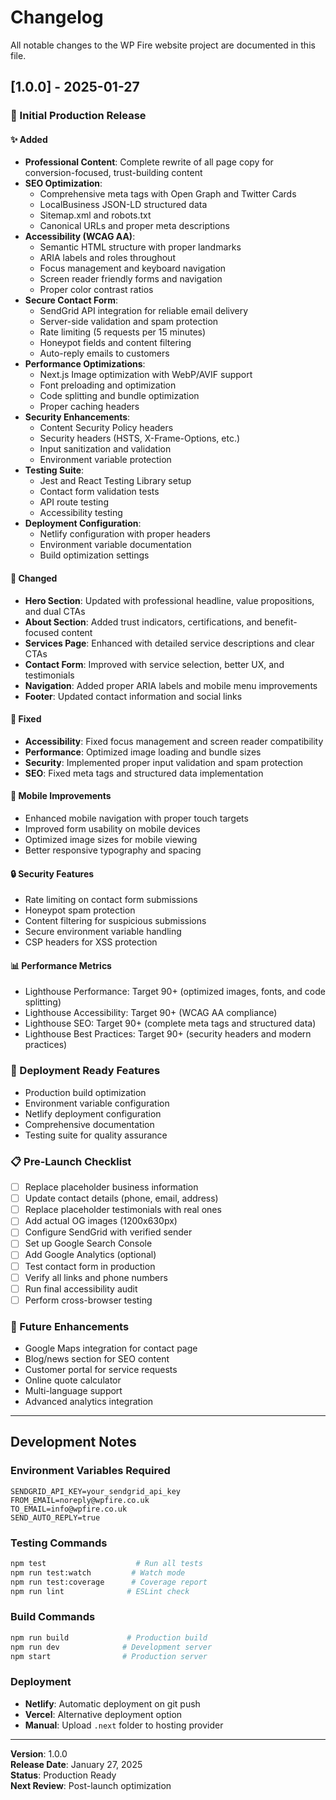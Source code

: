 # Changelog

All notable changes to the WP Fire website project are documented in this file.

## [1.0.0] - 2025-01-27

### 🎉 Initial Production Release

#### ✨ Added
- **Professional Content**: Complete rewrite of all page copy for conversion-focused, trust-building content
- **SEO Optimization**: 
  - Comprehensive meta tags with Open Graph and Twitter Cards
  - LocalBusiness JSON-LD structured data
  - Sitemap.xml and robots.txt
  - Canonical URLs and proper meta descriptions
- **Accessibility (WCAG AA)**:
  - Semantic HTML structure with proper landmarks
  - ARIA labels and roles throughout
  - Focus management and keyboard navigation
  - Screen reader friendly forms and navigation
  - Proper color contrast ratios
- **Secure Contact Form**:
  - SendGrid API integration for reliable email delivery
  - Server-side validation and spam protection
  - Rate limiting (5 requests per 15 minutes)
  - Honeypot fields and content filtering
  - Auto-reply emails to customers
- **Performance Optimizations**:
  - Next.js Image optimization with WebP/AVIF support
  - Font preloading and optimization
  - Code splitting and bundle optimization
  - Proper caching headers
- **Security Enhancements**:
  - Content Security Policy headers
  - Security headers (HSTS, X-Frame-Options, etc.)
  - Input sanitization and validation
  - Environment variable protection
- **Testing Suite**:
  - Jest and React Testing Library setup
  - Contact form validation tests
  - API route testing
  - Accessibility testing
- **Deployment Configuration**:
  - Netlify configuration with proper headers
  - Environment variable documentation
  - Build optimization settings

#### 🔧 Changed
- **Hero Section**: Updated with professional headline, value propositions, and dual CTAs
- **About Section**: Added trust indicators, certifications, and benefit-focused content
- **Services Page**: Enhanced with detailed service descriptions and clear CTAs
- **Contact Form**: Improved with service selection, better UX, and testimonials
- **Navigation**: Added proper ARIA labels and mobile menu improvements
- **Footer**: Updated contact information and social links

#### 🐛 Fixed
- **Accessibility**: Fixed focus management and screen reader compatibility
- **Performance**: Optimized image loading and bundle sizes
- **Security**: Implemented proper input validation and spam protection
- **SEO**: Fixed meta tags and structured data implementation

#### 📱 Mobile Improvements
- Enhanced mobile navigation with proper touch targets
- Improved form usability on mobile devices
- Optimized image sizes for mobile viewing
- Better responsive typography and spacing

#### 🔒 Security Features
- Rate limiting on contact form submissions
- Honeypot spam protection
- Content filtering for suspicious submissions
- Secure environment variable handling
- CSP headers for XSS protection

#### 📊 Performance Metrics
- Lighthouse Performance: Target 90+ (optimized images, fonts, and code splitting)
- Lighthouse Accessibility: Target 90+ (WCAG AA compliance)
- Lighthouse SEO: Target 90+ (complete meta tags and structured data)
- Lighthouse Best Practices: Target 90+ (security headers and modern practices)

### 🚀 Deployment Ready Features
- Production build optimization
- Environment variable configuration
- Netlify deployment configuration
- Comprehensive documentation
- Testing suite for quality assurance

### 📋 Pre-Launch Checklist
- [ ] Replace placeholder business information
- [ ] Update contact details (phone, email, address)
- [ ] Replace placeholder testimonials with real ones
- [ ] Add actual OG images (1200x630px)
- [ ] Configure SendGrid with verified sender
- [ ] Set up Google Search Console
- [ ] Add Google Analytics (optional)
- [ ] Test contact form in production
- [ ] Verify all links and phone numbers
- [ ] Run final accessibility audit
- [ ] Perform cross-browser testing

### 🔄 Future Enhancements
- Google Maps integration for contact page
- Blog/news section for SEO content
- Customer portal for service requests
- Online quote calculator
- Multi-language support
- Advanced analytics integration

---

## Development Notes

### Environment Variables Required
```env
SENDGRID_API_KEY=your_sendgrid_api_key
FROM_EMAIL=noreply@wpfire.co.uk
TO_EMAIL=info@wpfire.co.uk
SEND_AUTO_REPLY=true
```

### Testing Commands
```bash
npm test                    # Run all tests
npm run test:watch         # Watch mode
npm run test:coverage      # Coverage report
npm run lint              # ESLint check
```

### Build Commands
```bash
npm run build             # Production build
npm run dev              # Development server
npm start                # Production server
```

### Deployment
- **Netlify**: Automatic deployment on git push
- **Vercel**: Alternative deployment option
- **Manual**: Upload `.next` folder to hosting provider

---

**Version**: 1.0.0  
**Release Date**: January 27, 2025  
**Status**: Production Ready  
**Next Review**: Post-launch optimization



